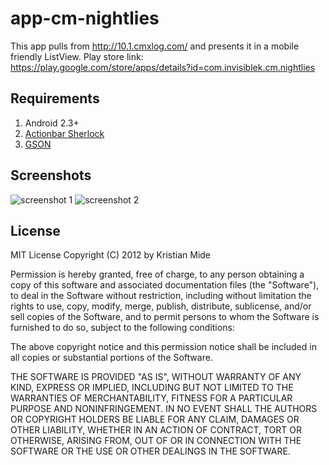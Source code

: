 # app-cm-nightlies
This app pulls from http://10.1.cmxlog.com/ and presents it in a mobile friendly ListView. 
Play store link: https://play.google.com/store/apps/details?id=com.invisiblek.cm.nightlies

## Requirements
1. Android 2.3+
2. [Actionbar Sherlock](http://actionbarsherlock.com/) 
3. [GSON](http://code.google.com/p/google-gson/)

## Screenshots
![screenshot 1](http://dl.dropbox.com/u/39209709/Screenshot_2012-03-27-01-52-46.png)
![screenshot 2](http://dl.dropbox.com/u/39209709/Screenshot_2012-03-27-11-52-04.png)

## License
MIT License
Copyright (C) 2012 by Kristian Mide

Permission is hereby granted, free of charge, to any person obtaining a copy
of this software and associated documentation files (the "Software"), to deal
in the Software without restriction, including without limitation the rights
to use, copy, modify, merge, publish, distribute, sublicense, and/or sell
copies of the Software, and to permit persons to whom the Software is
furnished to do so, subject to the following conditions:

The above copyright notice and this permission notice shall be included in
all copies or substantial portions of the Software.

THE SOFTWARE IS PROVIDED "AS IS", WITHOUT WARRANTY OF ANY KIND, EXPRESS OR
IMPLIED, INCLUDING BUT NOT LIMITED TO THE WARRANTIES OF MERCHANTABILITY,
FITNESS FOR A PARTICULAR PURPOSE AND NONINFRINGEMENT. IN NO EVENT SHALL THE
AUTHORS OR COPYRIGHT HOLDERS BE LIABLE FOR ANY CLAIM, DAMAGES OR OTHER
LIABILITY, WHETHER IN AN ACTION OF CONTRACT, TORT OR OTHERWISE, ARISING FROM,
OUT OF OR IN CONNECTION WITH THE SOFTWARE OR THE USE OR OTHER DEALINGS IN
THE SOFTWARE.
